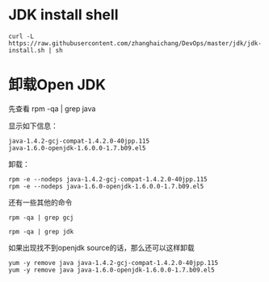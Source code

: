 # JDK install shell

```
curl -L https://raw.githubusercontent.com/zhanghaichang/DevOps/master/jdk/jdk-install.sh | sh
```

# 卸载Open JDK


先查看 rpm -qa | grep java

显示如下信息：

    java-1.4.2-gcj-compat-1.4.2.0-40jpp.115
    java-1.6.0-openjdk-1.6.0.0-1.7.b09.el5

卸载：

    rpm -e --nodeps java-1.4.2-gcj-compat-1.4.2.0-40jpp.115
    rpm -e --nodeps java-1.6.0-openjdk-1.6.0.0-1.7.b09.el5

还有一些其他的命令

    rpm -qa | grep gcj

    rpm -qa | grep jdk

如果出现找不到openjdk source的话，那么还可以这样卸载

    yum -y remove java java-1.4.2-gcj-compat-1.4.2.0-40jpp.115
    yum -y remove java java-1.6.0-openjdk-1.6.0.0-1.7.b09.el5
